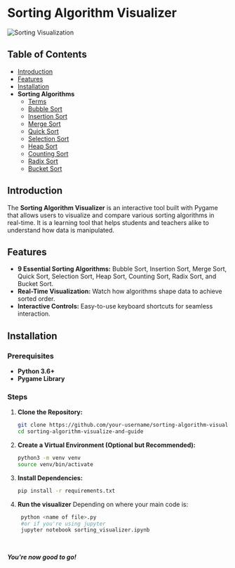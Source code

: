 # Sorting Algorithm Visualizer

![Sorting Visualization](<images-assets/Screenshot 2024-10-14 at 7.49.45 PM.png>)

## Table of Contents

- [Introduction](#introduction)
- [Features](#features)
- [Installation](#installation)
- **Sorting Algorithms**
  - [Terms](docs/terms_introduction.md)
  - [Bubble Sort](docs/bubble_sort.md)
  - [Insertion Sort](docs/insertion_sort.md)
  - [Merge Sort](docs/merge_sort.md)
  - [Quick Sort](docs/quick_sort.md)
  - [Selection Sort](docs/selection_sort.md)
  - [Heap Sort](docs/heap_sort.md)
  - [Counting Sort](docs/counting_sort.md)
  - [Radix Sort](docs/radix_sort.md)
  - [Bucket Sort](docs/bucket_sort.md)

## Introduction

The **Sorting Algorithm Visualizer** is an interactive tool built with Pygame that allows users to visualize and compare various sorting algorithms in real-time. It is a learning tool that helps students and teachers alike to understand how data is manipulated.

## Features

- **9 Essential Sorting Algorithms:** Bubble Sort, Insertion Sort, Merge Sort, Quick Sort, Selection Sort, Heap Sort, Counting Sort, Radix Sort, and Bucket Sort.
- **Real-Time Visualization:** Watch how algorithms shape data to achieve sorted order.
- **Interactive Controls:** Easy-to-use keyboard shortcuts for seamless interaction.

## Installation

### **Prerequisites**

- **Python 3.6+**
- **Pygame Library**

### **Steps**

1. **Clone the Repository:**
   ```bash
   git clone https://github.com/your-username/sorting-algorithm-visualizer-and-guide.git
   cd sorting-algorithm-visualize-and-guide

2. **Create a Virtual Environment (Optional but Recommended):**
   ```bash
   python3 -m venv venv
   source venv/bin/activate

3. **Install Dependencies:**
   ```bash
   pip install -r requirements.txt

4. **Run the visualizer**
   Depending on where your main code is:
   ```bash
    python <name of file>.py
    #or if you're using jupyter
    jupyter notebook sorting_visualizer.ipynb
   ```
   
   <br>
  ***You're now good to go!***
